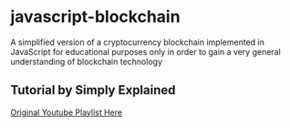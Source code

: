 # javascript-blockchain
A simplified version of a cryptocurrency blockchain implemented in JavaScript for educational purposes only in order to gain a very general understanding of blockchain technology

## Tutorial by Simply Explained
[Original Youtube Playlist Here](https://www.youtube.com/playlist?list=PLzvRQMJ9HDiTqZmbtFisdXFxul5k0F-Q4)
